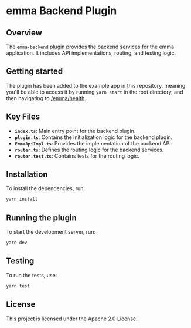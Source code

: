 # emma Backend Plugin

## Overview

The `emma-backend` plugin provides the backend services for the emma application. It includes API implementations, routing, and testing logic.

## Getting started

The plugin has been added to the example app in this repository, meaning you'll be able to access it by running `yarn start` in the root directory, and then navigating to [/emma/health](http://localhost:7007/api/emma/health).

## Key Files

- **`index.ts`**: Main entry point for the backend plugin.
- **`plugin.ts`**: Contains the initialization logic for the backend plugin.
- **`EmmaApiImpl.ts`**: Provides the implementation of the backend API.
- **`router.ts`**: Defines the routing logic for the backend services.
- **`router.test.ts`**: Contains tests for the routing logic.

## Installation

To install the dependencies, run:

```sh
yarn install
```

## Running the plugin

To start the development server, run:

```sh
yarn dev
```

## Testing

To run the tests, use:

```sh
yarn test
```

## License

This project is licensed under the Apache 2.0 License.

